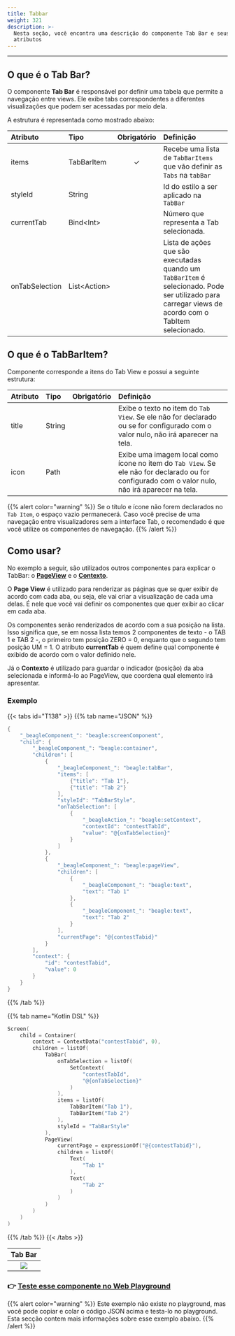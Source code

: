 ```yaml
---
title: Tabbar
weight: 321
description: >-
  Nesta seção, você encontra uma descrição do componente Tab Bar e seus
  atributos
---
```


---

## O que é o Tab Bar?

O componente **Tab Bar** é responsável por definir uma tabela que permite a navegação entre views. Ele exibe tabs correspondentes a diferentes visualizações que podem ser acessadas por meio dela.

A estrutura é representada como mostrado abaixo: 

| **Atributo** | **Tipo** | Obrigatório | **Definição** |
| :--- | :--- | :---: | :--- |
| items | TabBarItem | ✓ | Recebe uma lista de `TabBarItems` que vão definir as `Tabs` na `tabBar` |
| styleId | String |   | Id do estilo a ser aplicado na `TabBar` |
| currentTab | Bind&lt;Int&gt; |   | Número que representa a Tab selecionada.  |
| onTabSelection | List&lt;Action&gt; |   | Lista de ações que são executadas quando um `TabBarItem` é selecionado. Pode ser utilizado para carregar views de acordo com o TabItem selecionado.  |

## O que é o TabBar**Item?**

Componente corresponde a itens do Tab View e possui a seguinte estrutura: 

| **Atributo** | **Tipo** | Obrigatório | **Definição** |
| :--- | :--- | :---: | :--- |
| title | String |   | Exibe o texto no item do `Tab View`. Se ele não for declarado ou se for configurado com o valor nulo, não irá aparecer na tela.  |
| icon | Path |   | Exibe uma imagem local como ícone no item do `Tab View`. Se ele não for declarado ou for configurado com o valor nulo, não irá aparecer na tela.  |

{{% alert color="warning" %}}
Se o título e ícone não forem declarados no `Tab Item`, o espaço vazio permanecerá. Caso você precise de uma navegação entre visualizadores sem a interface Tab, o recomendado é que você utilize os componentes de navegação. 
{{% /alert %}}

## Como usar?

No exemplo a seguir, são utilizados outros componentes para explicar o TabBar: o [**PageView**](../../layout/pageview) e o [**Contexto**](../../../contexto/). 

O **Page View** é utilizado para renderizar as páginas que se quer exibir de acordo com cada aba, ou seja, ele vai criar a visualização de cada uma delas. É nele que você vai definir os componentes que quer exibir ao clicar em cada aba. 

Os componentes serão renderizados de acordo com a sua posição na lista. Isso significa que, se em nossa lista temos 2 componentes de texto - o TAB 1 e TAB 2 -, o primeiro tem posição ZERO = 0, enquanto que o segundo tem posição UM = 1. O atributo **currentTab** é quem define qual componente é exibido de acordo com o valor definido nele.

Já o **Contexto** é utilizado para guardar o indicador \(posição\) da aba selecionada  e informá-lo ao PageView, que coordena qual elemento irá apresentar. 

### Exemplo

{{< tabs id="T138" >}}
{{% tab name="JSON" %}}
```kotlin
{
    "_beagleComponent_": "beagle:screenComponent",
    "child": {
        "_beagleComponent_": "beagle:container",
        "children": [
            {
                "_beagleComponent_": "beagle:tabBar",
                "items": [
                    {"title": "Tab 1"},
                    {"title": "Tab 2"}
                ],
                "styleId": "TabBarStyle",
                "onTabSelection": [
                    {
                        "_beagleAction_": "beagle:setContext",
                        "contextId": "contestTabId",
                        "value": "@{onTabSelection}"
                    }
                ]
            },
            {
                "_beagleComponent_": "beagle:pageView",
                "children": [
                    {
                        "_beagleComponent_": "beagle:text",
                        "text": "Tab 1"
                    },
                    {
                        "_beagleComponent_": "beagle:text",
                        "text": "Tab 2"
                    }
                ],
                "currentPage": "@{contestTabid}"
            }
        ],
        "context": {
            "id": "contestTabid",
            "value": 0
        }
    }
}
```
{{% /tab %}}

{{% tab name="Kotlin DSL" %}}
```kotlin
Screen(
    child = Container(
        context = ContextData("contestTabid", 0),
        children = listOf(
            TabBar(
                onTabSelection = listOf(
                    SetContext(
                        "contestTabId",
                        "@{onTabSelection}"
                    )
                ),
                items = listOf(
                    TabBarItem("Tab 1"),
                    TabBarItem("Tab 2")
                ),
                styleId = "TabBarStyle"
            ),
            PageView(
                currentPage = expressionOf("@{contestTabid}"),
                children = listOf(
                    Text(
                        "Tab 1"
                    ),
                    Text(
                        "Tab 2"
                    )
                )
            )
        )
    )
)
```
{{% /tab %}}
{{< /tabs >}}

| Tab Bar |
| :---: |
| ![](/beagle-tab-view.gif) |

### 👉 [Teste esse componente no Web Playground](https://beagle-playground.netlify.app/#/demo/default-components/tabview.json)

{{% alert color="warning" %}}
Este exemplo não existe no playground, mas você pode copiar e colar o código JSON acima e testa-lo no playground. Esta secção contem mais informações sobre esse exemplo abaixo.
{{% /alert %}}
